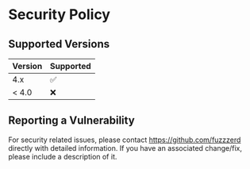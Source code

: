 # Security Policy

## Supported Versions

| Version | Supported          |
| ------- | ------------------ |
| 4.x     | :white_check_mark: |
| < 4.0   | :x:                |

## Reporting a Vulnerability

For security related issues, please contact <https://github.com/fuzzzerd> directly with detailed information. If you have an associated change/fix, please include a description of it.

